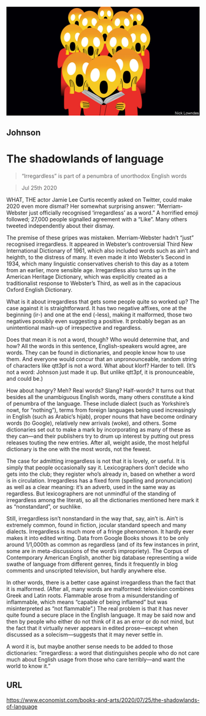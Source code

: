 ![](./images/20200725_BKD001_0.jpg)

## Johnson

# The shadowlands of language

> “Irregardless” is part of a penumbra of unorthodox English words

> Jul 25th 2020

WHAT, THE actor Jamie Lee Curtis recently asked on Twitter, could make 2020 even more dismal? Her somewhat surprising answer: “Merriam-Webster just officially recognised ‘irregardless’ as a word.” A horrified emoji followed; 27,000 people signalled agreement with a “Like”. Many others tweeted independently about their dismay.

The premise of these gripes was mistaken. Merriam-Webster hadn’t “just” recognised irregardless. It appeared in Webster’s controversial Third New International Dictionary of 1961, which also included words such as ain’t and heighth, to the distress of many. It even made it into Webster’s Second in 1934, which many linguistic conservatives cherish to this day as a totem from an earlier, more sensible age. Irregardless also turns up in the American Heritage Dictionary, which was explicitly created as a traditionalist response to Webster’s Third, as well as in the capacious Oxford English Dictionary.

What is it about irregardless that gets some people quite so worked up? The case against it is straightforward. It has two negative affixes, one at the beginning (ir-) and one at the end (-less), making it malformed, those two negatives possibly even suggesting a positive. It probably began as an unintentional mash-up of irrespective and regardless.

Does that mean it is not a word, though? Who would determine that, and how? All the words in this sentence, English-speakers would agree, are words. They can be found in dictionaries, and people know how to use them. And everyone would concur that an unpronounceable, random string of characters like qtt3pf is not a word. What about klorf? Harder to tell. (It’s not a word: Johnson just made it up. But unlike qtt3pf, it is pronounceable, and could be.)

How about hangry? Meh? Real words? Slang? Half-words? It turns out that besides all the unambiguous English words, many others constitute a kind of penumbra of the language. These include dialect (such as Yorkshire’s nowt, for “nothing”), terms from foreign languages being used increasingly in English (such as Arabic’s hijab), proper nouns that have become ordinary words (to Google), relatively new arrivals (woke), and others. Some dictionaries set out to make a mark by incorporating as many of these as they can—and their publishers try to drum up interest by putting out press releases touting the new entries. After all, weight aside, the most helpful dictionary is the one with the most words, not the fewest.

The case for admitting irregardless is not that it is lovely, or useful. It is simply that people occasionally say it. Lexicographers don’t decide who gets into the club; they register who’s already in, based on whether a word is in circulation. Irregardless has a fixed form (spelling and pronunciation) as well as a clear meaning: it’s an adverb, used in the same way as regardless. But lexicographers are not unmindful of the standing of irregardless among the literati, so all the dictionaries mentioned here mark it as “nonstandard”, or suchlike.

Still, irregardless isn’t nonstandard in the way that, say, ain’t is. Ain’t is extremely common, found in fiction, jocular standard speech and many dialects. Irregardless is much more of a fringe phenomenon. It hardly ever makes it into edited writing. Data from Google Books shows it to be only around 1/1,000th as common as regardless (and of its few instances in print, some are in meta-discussions of the word’s impropriety). The Corpus of Contemporary American English, another big database representing a wide swathe of language from different genres, finds it frequently in blog comments and unscripted television, but hardly anywhere else.

In other words, there is a better case against irregardless than the fact that it is malformed. (After all, many words are malformed: television combines Greek and Latin roots. Flammable arose from a misunderstanding of inflammable, which means “capable of being inflamed” but was misinterpreted as “not flammable”.) The real problem is that it has never quite found a secure place in the English language. It may be said now and then by people who either do not think of it as an error or do not mind, but the fact that it virtually never appears in edited prose—except when discussed as a solecism—suggests that it may never settle in.

A word it is, but maybe another sense needs to be added to those dictionaries: “irregardless: a word that distinguishes people who do not care much about English usage from those who care terribly—and want the world to know it.”

## URL

https://www.economist.com/books-and-arts/2020/07/25/the-shadowlands-of-language
